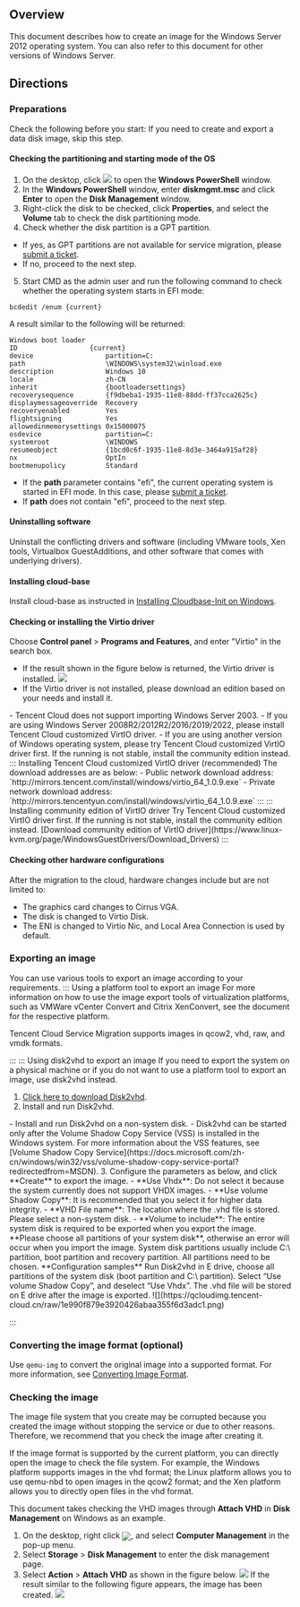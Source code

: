 ## Overview
This document describes how to create an image for the Windows Server 2012 operating system. You can also refer to this document for other versions of Windows Server.

## Directions

### Preparations

Check the following before you start:
<dx-alert infotype="explain" title="">
If you need to create and export a data disk image, skip this step.
</dx-alert>



#### Checking the partitioning and starting mode of the OS

1. On the desktop, click <img src="https://main.qcloudimg.com/raw/f0c84862ef30956c201c3e7c85a26eec.png" style="margin: 0;"> to open the **Windows PowerShell** window.
2. In the **Windows PowerShell** window, enter **diskmgmt.msc** and click **Enter** to open the **Disk Management** window.
3. Right-click the disk to be checked, click **Properties**, and select the **Volume** tab to check the disk partitioning mode.
4. Check whether the disk partition is a GPT partition.
 - If yes, as GPT partitions are not available for service migration, please [submit a ticket](https://console.intl.cloud.tencent.com/workorder/category).
 - If no, proceed to the next step.
5. Start CMD as the admin user and run the following command to check whether the operating system starts in EFI mode:
```shellsession
bcdedit /enum {current}
```
A result similar to the following will be returned:
```shellsession
Windows boot loader
ID                  {current}
device                  partition=C:
path                    \WINDOWS\system32\winload.exe
description             Windows 10
locale                  zh-CN
inherit                 {bootloadersettings}
recoverysequence        {f9dbeba1-1935-11e8-88dd-ff37cca2625c}
displaymessageoverride  Recovery
recoveryenabled         Yes
flightsigning           Yes
allowedinmemorysettings 0x15000075
osdevice                partition=C:
systemroot              \WINDOWS
resumeobject            {1bcd0c6f-1935-11e8-8d3e-3464a915af28}
nx                      OptIn
bootmenupolicy          Standard
```
 - If the **path** parameter contains "efi", the current operating system is started in EFI mode. In this case, please [submit a ticket](https://console.intl.cloud.tencent.com/workorder/category).
 - If **path** does not contain "efi", proceed to the next step.

#### Uninstalling software

Uninstall the conflicting drivers and software (including VMware tools, Xen tools, Virtualbox GuestAdditions, and other software that comes with underlying drivers).

#### Installing cloud-base

Install cloud-base as instructed in [Installing Cloudbase-Init on Windows](https://intl.cloud.tencent.com/document/product/213/32364).

#### Checking or installing the Virtio driver

Choose **Control panel** > **Programs and Features**, and enter "Virtio" in the search box.
- If the result shown in the figure below is returned, the Virtio driver is installed.
![](https://main.qcloudimg.com/raw/ff1dffb01a7f77d515061bce184e033b.png)
- If the Virtio driver is not installed, please download an edition based on your needs and install it.
<dx-alert infotype="explain" title="">
- Tencent Cloud does not support importing Windows Server 2003.
- If you are using Windows Server 2008R2/2012R2/2016/2019/2022, please install Tencent Cloud customized VirtIO driver.
- If you are using another version of Windows operating system, please try Tencent Cloud customized VirtIO driver first. If the running is not stable, install the community edition instead.
</dx-alert>
<dx-tabs>
::: Installing Tencent Cloud customized VirtIO driver (recommended)
The download addresses are as below:
- Public network download address: `http://mirrors.tencent.com/install/windows/virtio_64_1.0.9.exe`
- Private network download address: `http://mirrors.tencentyun.com/install/windows/virtio_64_1.0.9.exe`
:::
::: Installing community edition of VirtIO driver
Try Tencent Cloud customized VirtIO driver first. If the running is not stable, install the community edition instead.
[Download community edition of VirtIO driver](https://www.linux-kvm.org/page/WindowsGuestDrivers/Download_Drivers)
:::
</dx-tabs>


#### Checking other hardware configurations

After the migration to the cloud, hardware changes include but are not limited to:
 - The graphics card changes to Cirrus VGA.
 - The disk is changed to Virtio Disk.
 - The ENI is changed to Virtio Nic, and Local Area Connection is used by default.

### Exporting an image
You can use various tools to export an image according to your requirements.
<dx-tabs>
::: Using a platform tool to export an image[](id:Useplatform)
For more information on how to use the image export tools of virtualization platforms, such as VMWare vCenter Convert and Citrix XenConvert, see the document for the respective platform.


<dx-alert infotype="explain" title="">
Tencent Cloud Service Migration supports images in qcow2, vhd, raw, and vmdk formats.
</dx-alert>


:::
::: Using disk2vhd to export an image[](id:Usedisk2vhd)
If you need to export the system on a physical machine or if you do not want to use a platform tool to export an image, use disk2vhd instead.
1. [Click here to download Disk2vhd](https://download.sysinternals.com/files/Disk2vhd.zip).
2. Install and run Disk2vhd.
<dx-alert infotype="notice" title="">
 - Install and run Disk2vhd on a non-system disk.
 - Disk2vhd can be started only after the Volume Shadow Copy Service (VSS) is installed in the Windows system. For more information about the VSS features, see [Volume Shadow Copy Service](https://docs.microsoft.com/zh-cn/windows/win32/vss/volume-shadow-copy-service-portal?redirectedfrom=MSDN).
</dx-alert>
3. Configure the parameters as below, and click **Create** to export the image.
 - **Use Vhdx**: Do not select it because the system currently does not support VHDX images.
 - **Use volume Shadow Copy**: It is recommended that you select it for higher data integrity.
 - **VHD File name**: The location where the .vhd file is stored. Please select a non-system disk.
 - **Volume to include**: The entire system disk is required to be exported when you export the image. **Please choose all partitions of your system disk**, otherwise an error will occur when you import the image.
System disk partitions usually include C:\ partition, boot partition and recovery partition. All partitions need to be chosen.
**Configuration samples**
Run Disk2vhd in E drive, choose all partitions of the system disk (boot partition and C:\ partition). Select “Use volume Shadow Copy”, and deselect “Use Vhdx”. The .vhd file will be stored on E drive after the image is exported.
![](https://qcloudimg.tencent-cloud.cn/raw/1e990f879e3920426abaa355f6d3adc1.png)


:::
</dx-tabs>


### Converting the image format (optional)
Use `qemu-img` to convert the original image into a supported format. For more information, see [Converting Image Format](https://intl.cloud.tencent.com/document/product/213/46192).

### Checking the image

<dx-alert infotype="explain" title="">
The image file system that you create may be corrupted because you created the image without stopping the service or due to other reasons. Therefore, we recommend that you check the image after creating it.
</dx-alert>


If the image format is supported by the current platform, you can directly open the image to check the file system. For example, the Windows platform supports images in the vhd format; the Linux platform allows you to use qemu-nbd to open images in the qcow2 format; and the Xen platform allows you to directly open files in the vhd format.

This document takes checking the VHD images through **Attach VHD** in **Disk Management** on Windows as an example.
1. On the desktop, right click <img src="https://main.qcloudimg.com/raw/3d815ac1c196b47b2eea7c3a516c3d88.png" style="margin:-4px 0px">, and select **Computer Management** in the pop-up menu.
2. Select **Storage** > **Disk Management** to enter the disk management page.
3. Select **Action** > **Attach VHD** as shown in the figure below.
![](https://main.qcloudimg.com/raw/90a6ce24b78ca128ade5018833011708.png)
If the result similar to the following figure appears, the image has been created.
![](https://main.qcloudimg.com/raw/41eac48fe77d3773dcf1ac9121b251ce.png)
